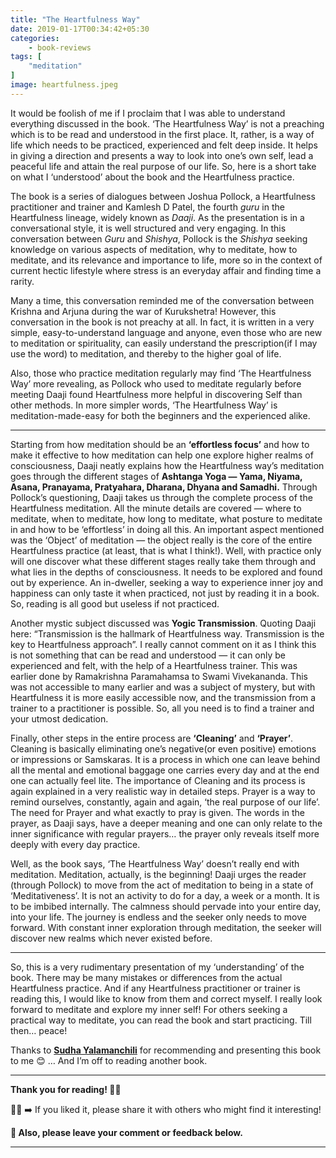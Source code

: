 ```yaml
---
title: "The Heartfulness Way"
date: 2019-01-17T00:34:42+05:30
categories:
    - book-reviews
tags: [
    "meditation"
]
image: heartfulness.jpeg
---
```


It would be foolish of me if I proclaim that I was able to understand everything discussed in the book. ‘The Heartfulness Way’ is not a preaching which is to be read and understood in the first place. It, rather, is a way of life which needs to be practiced, experienced and felt deep inside. It helps in giving a direction and presents a way to look into one’s own self, lead a peaceful life and attain the real purpose of our life. So, here is a short take on what I ‘understood’ about the book and the Heartfulness practice.

The book is a series of dialogues between Joshua Pollock, a Heartfulness practitioner and trainer and Kamlesh D Patel, the fourth *guru* in the Heartfulness lineage, widely known as *Daaji*. As the presentation is in a conversational style, it is well structured and very engaging. In this conversation between *Guru* and *Shishya*, Pollock is the *Shishya* seeking knowledge on various aspects of meditation, why to meditate, how to meditate, and its relevance and importance to life, more so in the context of current hectic lifestyle where stress is an everyday affair and finding time a rarity.

Many a time, this conversation reminded me of the conversation between Krishna and Arjuna during the war of Kurukshetra! However, this conversation in the book is not preachy at all. In fact, it is written in a very simple, easy-to-understand language and anyone, even those who are new to meditation or spirituality, can easily understand the prescription(if I may use the word) to meditation, and thereby to the higher goal of life. 

Also, those who practice meditation regularly may find ‘The Heartfulness Way’ more revealing, as Pollock who used to meditate regularly before meeting Daaji found Heartfulness more helpful in discovering Self than other methods. In more simpler words, ‘The Heartfulness Way’ is meditation-made-easy for both the beginners and the experienced alike.

---

Starting from how meditation should be an **‘effortless focus’** and how to make it effective to how meditation can help one explore higher realms of consciousness, Daaji neatly explains how the Heartfulness way’s meditation goes through the different stages of **Ashtanga Yoga — Yama, Niyama, Asana, Pranayama, Pratyahara, Dharana, Dhyana and Samadhi.** Through Pollock’s questioning, Daaji takes us through the complete process of the Heartfulness meditation. All the minute details are covered — where to meditate, when to meditate, how long to meditate, what posture to meditate in and how to be ‘effortless’ in doing all this. An important aspect mentioned was the ‘Object’ of meditation — the object really is the core of the entire Heartfulness practice (at least, that is what I think!). Well, with practice only will one discover what these different stages really take them through and what lies in the depths of consciousness. It needs to be explored and found out by experience. An in-dweller, seeking a way to experience inner joy and happiness can only taste it when practiced, not just by reading it in a book. So, reading is all good but useless if not practiced.

Another mystic subject discussed was **Yogic Transmission**. Quoting Daaji here: “Transmission is the hallmark of Heartfulness way. Transmission is the key to Heartfulness approach”. I really cannot comment on it as I think this is not something that can be read and understood — it can only be experienced and felt, with the help of a Heartfulness trainer. This was earlier done by Ramakrishna Paramahamsa to Swami Vivekananda. This was not accessible to many earlier and was a subject of mystery, but with Heartfulness it is more easily accessible now, and the transmission from a trainer to a practitioner is possible. So, all you need is to find a trainer and your utmost dedication.

Finally, other steps in the entire process are **‘Cleaning’** and **‘Prayer’**. Cleaning is basically eliminating one’s negative(or even positive) emotions or impressions or Samskaras. It is a process in which one can leave behind all the mental and emotional baggage one carries every day and at the end one can actually feel lite. The importance of Cleaning and its process is again explained in a very realistic way in detailed steps.
Prayer is a way to remind ourselves, constantly, again and again, ‘the real purpose of our life’. The need for Prayer and what exactly to pray is given. The words in the prayer, as Daaji says, have a deeper meaning and one can only relate to the inner significance with regular prayers… the prayer only reveals itself more deeply with every day practice.

Well, as the book says, ‘The Heartfulness Way’ doesn’t really end with meditation. Meditation, actually, is the beginning! Daaji urges the reader (through Pollock) to move from the act of meditation to being in a state of ‘Meditativeness’. It is not an activity to do for a day, a week or a month. It is to be imbibed internally. The calmness should pervade into your entire day, into your life. The journey is endless and the seeker only needs to move forward. With constant inner exploration through meditation, the seeker will discover new realms which never existed before.

---

So, this is a very rudimentary presentation of my ‘understanding’ of the book. There may be many mistakes or differences from the actual Heartfulness practice. And if any Heartfulness practitioner or trainer is reading this, I would like to know from them and correct myself. I really look forward to meditate and explore my inner self! For others seeking a practical way to meditate, you can read the book and start practicing. Till then… peace!

Thanks to **[Sudha Yalamanchili](https://www.linkedin.com/in/ragasudha-yalamanchili-6a849ba7/)** for recommending and presenting this book to me 😊 … And I’m off to reading another book.

---

**Thank you for reading! 🙏🏼**

👍🏼 ➡️ If you liked it, please share it with others who might find it interesting!

**💬 Also, please leave your comment or feedback below.**

---